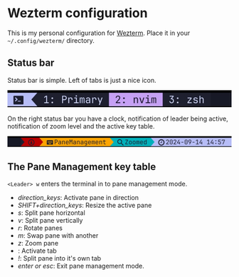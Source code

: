 # Wezterm configuration

This is my personal configuration for [Wezterm](https://wezfurlong.org/wezterm/).
Place it in your `~/.config/wezterm/` directory.

## Status bar

Status bar is simple. Left of tabs is just a nice icon. 

![](docs/left_status.jpg)

On the right status bar you have a clock, notification of leader being active, 
notification of zoom level and the active key table.

![](docs/right_status.jpg)


## The Pane Management key table

`<Leader> w` enters the terminal in to pane management mode. 

 - *direction_keys*: Activate pane in direction 
 - *SHIFT+direction_keys*: Resize the active pane
 - *s*: Split pane horizontal
 - *v*: Split pane vertically
 - *r*: Rotate panes 
 - *m*: Swap pane with another
 - *z*: Zoom pane
 - *<number>*: Activate tab
 - *!*: Split pane into it's own tab
 - *enter or esc*: Exit pane management mode.
